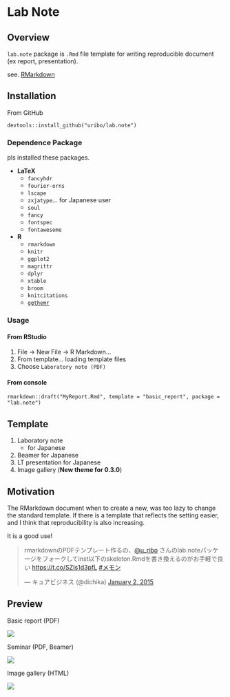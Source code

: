 # Lab Note

## Overview

`lab.note` package is `.Rmd` file template for writing reproducible document (ex report, presentation).

see. [RMarkdown](http://rmarkdown.rstudio.com/)

## Installation

From GitHub

```{r}
devtools::install_github("uribo/lab.note")
```

### Dependence Package

pls installed these packages.

* **LaTeX**
    * `fancyhdr`
    * `fourier-orns`
    * `lscape`
    * `zxjatype`... for Japanese user
    * `soul`
    * `fancy`
    * `fontspec`
    * `fontawesome`
* **R**
    * `rmarkdown`
    * `knitr`
    * `ggplot2`
    * `magrittr`
    * `dplyr`
    * `xtable`
    * `broom`
    * `knitcitations`
    * [`ggthemr`](https://github.com/cttobin/ggthemr)


### Usage

#### From RStudio

1. File -> New File -> R Markdown...
2. From template... loading template files
3. Choose `Laboratory note (PDF)`

#### From console

```{r}
rmarkdown::draft("MyReport.Rmd", template = "basic_report", package = "lab.note")
```

## Template

1. Laboratory note
    * for Japanese
2. Beamer for Japanese
3. LT presentation for Japanese
4. Image gallery (**New theme for 0.3.0**)

## Motivation

The RMarkdown document when to create a new, was too lazy to change the standard template. If there is a template that reflects the setting easier, and I think that reproducibility is also increasing. 

It is a good use!

<blockquote class="twitter-tweet" data-cards="hidden" lang="en"><p>rmarkdownのPDFテンプレート作るの、<a href="https://twitter.com/u_ribo">@u_ribo</a> さんのlab.noteパッケージをフォークしてinst以下のskeleton.Rmdを書き換えるのがお手軽で良い <a href="https://t.co/SZIs1d3pfL">https://t.co/SZIs1d3pfL</a> <a href="https://twitter.com/hashtag/%E3%83%A1%E3%83%A2%E3%83%B3?src=hash">#メモン</a></p>&mdash; キュアビジネス (@dichika) <a href="https://twitter.com/dichika/status/550850004139515904">January 2, 2015</a></blockquote> <script async src="//platform.twitter.com/widgets.js" charset="utf-8"></script>

## Preview

Basic report (PDF)

![](https://github.com/uribo/lab.note/raw/master/inst/assets/img/preview_basic_report.png)

Seminar (PDF, Beamer)

![](https://github.com/uribo/lab.note/raw/master/inst/assets/img/preview_seminar_jp.png)

Image gallery (HTML)

![](https://github.com/uribo/lab.note/raw/master/inst/assets/img/preview_image_gallery.png)